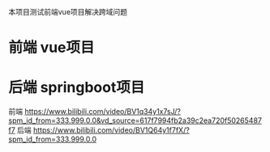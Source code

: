 本项目测试前端vue项目解决跨域问题
# 前端 vue项目
# 后端 springboot项目
前端 https://www.bilibili.com/video/BV1q34y1x7sJ/?spm_id_from=333.999.0.0&vd_source=617f7994fb2a39c2ea720f50265487f7
后端 https://www.bilibili.com/video/BV1Q64y1f7fX/?spm_id_from=333.999.0.0